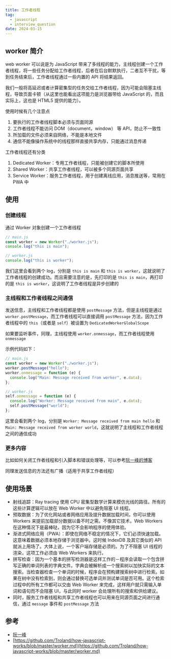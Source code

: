```yaml
---
title: 工作者线程
tag:
  - javascript
  - interview_question
date: 2024-03-15
---
```


## worker 简介

web worker 可以说是为 JavaScript 带来了多线程的能力，主线程创建一个工作者线程，将一些任务分配给工作者线程，后者在后台默默执行，二者互不干扰，等到任务结束后，工作者线程通过一些内置的 API 将结果返回。

我们一般将高延迟或者计算密集型的任务交给工作者线程，因为可能会阻塞主线程，导致页面卡顿（从这里也能看出这项能力是浏览器带给 JavaScript 的，而且实际上，这也是 HTML5 提供的能力）。

使用时候有几个注意点

1. 要执行的工作者线程脚本必须与页面同源
1. 工作者线程不能访问 DOM（document，window） 等 API，防止不一致性
1. 所加载的文件必须来自网络，不能是本地文件
1. 通信不能像操作系统中的线程那样直接共享内存，只能通过消息传递

工作者线程还有分类

1. Dedicated Worker：专用工作者线程，只能被创建它的脚本所使用
1. Shared Worker：共享工作者线程，可以被多个同源页面共享
1. Service Worker：服务工作者线程，用于创建离线应用，消息推送等，常用在 PWA 中

## 使用

### 创建线程

通过 Worker 对象创建一个工作者线程

```javascript
// main.js
const worker = new Worker("./worker.js");
console.log("this is main");
```

```javascript
// worker.js
console.log("this is worker");
```

我们这里会看到两个 log，分别是 `this is main` 和 `this is worker`，这就说明了工作者线程的创建成功。而且需要注意的是，先打印的是 `this is main`，再打印的是 `this is worker`，这说明了工作者线程是异步创建的

### 主线程和工作者线程之间通信

发送信息，主线程和工作者线程都是使用 `postMessage` 方法，但是主线程是通过 `worker.postMessage`，而工作者线程可以直接调用 `postMessage` 方法，因为工作者线程中的 `this`（或者是 `self`）被设置为 `DedicatedWorkerGlobalScope`

如果要监听事件，同理，主线程使用 `worker.onmessage`，而工作者线程使用 `onmessage`

示例代码如下：

```javascript
// main.js
const worker = new Worker("./worker.js");
worker.postMessage("hello");
worker.onmessage = function (e) {
  console.log("Main: Message received from worker", e.data);
};
```

```javascript
// worker.js
self.onmessage = function (e) {
  console.log("Worker: Message received from main", e.data);
  self.postMessage("world");
};
```

这里会看到两个 log，分别是 `Worker: Message received from main hello` 和 `Main: Message received from worker world`，这就说明了主线程和工作者线程之间的通信成功

### 更多内容

比如如何关闭工作者线程和引入脚本和错误处理等，可以参考[阮一峰的博客](https://www.ruanyifeng.com/blog/2018/07/web-worker.html)

同理发送信息的方法还有广播（适用于共享工作者线程）

## 使用场景

- 射线追踪：Ray tracing 使用 CPU 密集型数学计算来模仿光线的路径。所有的这些计算逻辑可以放在 Web Worker 中以避免阻塞 UI 线程。
- 预取数据：为了优化网站或者网络应用及提升数据加载时间，你可以使用 Workers 来提前加载部分数据以备不时之需。不像其它技术，Web Workers 在这种情况下是最棒哒，因为它不会影响程序的使用体验。
- 渐进式网络应用（PWA）：即使在网络不稳定的情况下，它们必须快速加载。这意味着数据必须本地存储于浏览器中。这时候 IndexDB 及其它类似的 API 就派上用场了。大体上说，一个客户端存储是必须的。为了不阻塞 UI 线程的渲染，这项工作必须由 Web Workers 来执行。
- 拼写检查：因为一个基本的拼写检测器是这样工作的－程序会读取一个包含拼写正确的单词列表的字典文件。字典会被解析成一个搜索树以加快实际的文本搜索。当检查器检查一个单词的时候，程序会在预构建搜索树中进行检索。如果在树中没有检索到，则会通过替换可选单词并测试单词是否可用。这个检索过程中的所有工作都可以交由 Web Worker 来完成，这样用户就只需输入单词和语句而不会阻塞 UI，与此同时 worker 会处理所有的搜索和供给建议。
- 同时，服务工作者线程和共享工作者线程也可以用来在同源页面之间进行通信，通过 `message` 事件和 `postMessage` 方法

## 参考

- [阮一峰](https://www.ruanyifeng.com/blog/2018/07/web-worker.html)
- [https://github.com/Troland/how-javascript-works/blob/master/worker.md](https://github.com/Troland/how-javascript-works/blob/master/worker.md)
